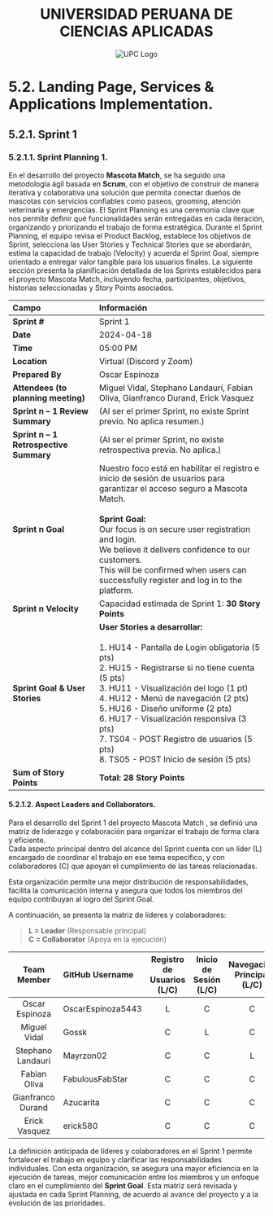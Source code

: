 <div align="center">
  
# UNIVERSIDAD PERUANA DE CIENCIAS APLICADAS
   ![UPC Logo](https://upload.wikimedia.org/wikipedia/commons/f/fc/UPC_logo_transparente.png)
  
</div>


# 5.2. Landing Page, Services & Applications Implementation.

## 5.2.1. Sprint 1

### 5.2.1.1. Sprint Planning 1.

En el desarrollo del proyecto **Mascota Match**, se ha seguido una metodología ágil basada en **Scrum**, con el objetivo de construir de manera iterativa y colaborativa una solución que permita conectar dueños de mascotas con servicios confiables como paseos, grooming, atención veterinaria y emergencias. El Sprint Planning es una ceremonia clave que nos permite definir qué funcionalidades serán entregadas en cada iteración, organizando y priorizando el trabajo de forma estratégica. Durante el Sprint Planning, el equipo revisa el Product Backlog, establece los objetivos de Sprint, selecciona las User Stories y Technical Stories que se abordarán, estima la capacidad de trabajo (Velocity) y acuerda el Sprint Goal, siempre orientado a entregar valor tangible para los usuarios finales. La siguiente sección presenta la planificación detallada de los Sprints establecidos para el proyecto Mascota Match, incluyendo fecha, participantes, objetivos, historias seleccionadas y Story Points asociados.

| Campo | Información |
|:------|:------------|
| **Sprint #** | Sprint 1 |
| **Date** | 2024-04-18 |
| **Time** | 05:00 PM |
| **Location** | Virtual (Discord y Zoom) |
| **Prepared By** | Oscar Espinoza |
| **Attendees (to planning meeting)** | Miguel Vidal, Stephano Landaurí, Fabian Oliva, Gianfranco Durand, Erick Vasquez |
| **Sprint n – 1 Review Summary** | (Al ser el primer Sprint, no existe Sprint previo. No aplica resumen.) |
| **Sprint n – 1 Retrospective Summary** | (Al ser el primer Sprint, no existe retrospectiva previa. No aplica.) |
| **Sprint n Goal** | Nuestro foco está en habilitar el registro e inicio de sesión de usuarios para garantizar el acceso seguro a Mascota Match.<br><br>**Sprint Goal:**<br>Our focus is on secure user registration and login.<br>We believe it delivers confidence to our customers.<br>This will be confirmed when users can successfully register and log in to the platform. |
| **Sprint n Velocity** | Capacidad estimada de Sprint 1: **30 Story Points** |
| **Sprint Goal & User Stories** | **User Stories a desarrollar:**<br><br>1. HU14 - Pantalla de Login obligatoria (5 pts)<br>2. HU15 - Registrarse si no tiene cuenta (5 pts)<br>3. HU11 - Visualización del logo (1 pt)<br>4. HU12 - Menú de navegación (2 pts)<br>5. HU16 - Diseño uniforme (2 pts)<br>6. HU17 - Visualización responsiva (3 pts)<br>7. TS04 - POST Registro de usuarios (5 pts)<br>8. TS05 - POST Inicio de sesión (5 pts) |
| **Sum of Story Points** | **Total: 28 Story Points** |

#### 5.2.1.2. Aspect Leaders and Collaborators.

Para el desarrollo del Sprint 1 del proyecto Mascota Match , se definió una matriz de liderazgo y colaboración para organizar el trabajo de forma clara y eficiente.  
Cada aspecto principal dentro del alcance del Sprint cuenta con un líder (L) encargado de coordinar el trabajo en ese tema específico, y con colaboradores (C) que apoyan el cumplimiento de las tareas relacionadas.

Esta organización permite una mejor distribución de responsabilidades, facilita la comunicación interna y asegura que todos los miembros del equipo contribuyan al logro del Sprint Goal.

A continuación, se presenta la matriz de líderes y colaboradores:

> **L = Leader** (Responsable principal)  
> **C = Collaborator** (Apoya en la ejecución)

| Team Member | GitHub Username | Registro de Usuarios (L/C) | Inicio de Sesión (L/C) | Navegación Principal (L/C) | Diseño Uniforme (L/C) | Responsividad Móvil (L/C) |
|:-----------:|:----------------|:--------------------------:|:----------------------:|:--------------------------:|:--------------------:|:-------------------------:|
| Oscar Espinoza | OscarEspinoza5443 | L | C | C | C | C |
| Miguel Vidal | Gossk | C | L | C | C | C |
| Stephano Landaurí | Mayrzon02 | C | C | L | C | C |
| Fabian Oliva | FabulousFabStar | C | C | C | L | C |
| Gianfranco Durand | Azucarita | C | C | C | C | L |
| Erick Vasquez | erick580 | C | C | C | C | C |

La definición anticipada de líderes y colaboradores en el Sprint 1 permite fortalecer el trabajo en equipo y clarificar las responsabilidades individuales. Con esta organización, se asegura una mayor eficiencia en la ejecución de tareas, mejor comunicación entre los miembros y un enfoque claro en el cumplimiento del **Sprint Goal**. Esta matriz será revisada y ajustada en cada Sprint Planning, de acuerdo al avance del proyecto y a la evolución de las prioridades.


